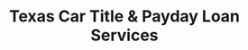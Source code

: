 ---
title: "Texas Car Title & Payday Loan Services"
url: /levelland/texas-car-title-und-payday-loan-services/
shop: Leiher
---
